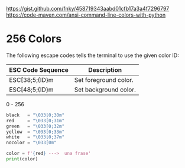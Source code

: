 https://gist.github.com/fnky/458719343aabd01cfb17a3a4f7296797
https://code-maven.com/ansi-command-line-colors-with-python


# 256 Colors

The following escape codes tells the terminal to use the given color ID:

| ESC Code Sequence | Description |
|-|-|
| ESC[38;5;{ID}m | Set foreground color. |
| ESC[48;5;{ID}m | Set background color. |


0 - 256



```python
black   = "\033[0;30m"
red     = "\033[0;31m"
green   = "\033[0;32m"
yellow  = "\033[0;33m"
white   = "\033[0;37m"
nocolor = "\033[0m"

color = f'{red} --->  una frase'
print(color)
```

